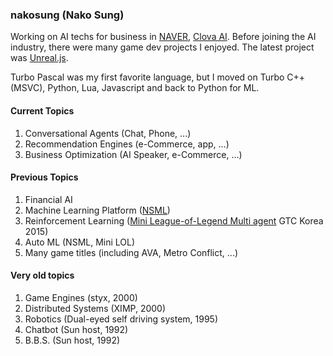### nakosung (Nako Sung)

Working on AI techs for business in [NAVER](https://naver.com), [Clova AI](https://clova.ai).
Before joining the AI industry, there were many game dev projects I enjoyed. The latest project was [Unreal.js](https://github.com/ncsoft/unreal.js).

Turbo Pascal was my first favorite language, but I moved on Turbo C++(MSVC), Python, Lua, Javascript and back to Python for ML.

#### Current Topics
1. Conversational Agents (Chat, Phone, ...)
2. Recommendation Engines (e-Commerce, app, ...)
3. Business Optimization (AI Speaker, e-Commerce, ...)

#### Previous Topics
1. Financial AI
2. Machine Learning Platform ([NSML](https://clova.ai/en/research/research-area-detail.html?id=1))
3. Reinforcement Learning ([Mini League-of-Legend Multi agent](http://images.nvidia.com/content/gtc-kr/part_4_ncsoft.pdf) GTC Korea 2015)
4. Auto ML (NSML, Mini LOL)
5. Many game titles (including AVA, Metro Conflict, ...)

#### Very old topics
1. Game Engines (styx, 2000)
2. Distributed Systems (XIMP, 2000)
3. Robotics (Dual-eyed self driving system, 1995)
4. Chatbot (Sun host, 1992)
5. B.B.S. (Sun host, 1992)
